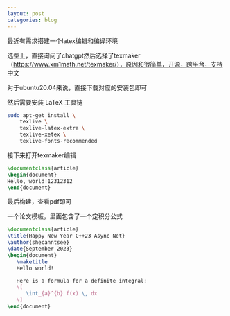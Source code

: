 ```yaml
---
layout: post
categories: blog
---
```

最近有需求搭建一个latex编辑和编译环境



选型上，直接询问了chatgpt然后选择了texmaker（https://www.xm1math.net/texmaker/），原因和很简单，开源，跨平台，支持中文



对于ubuntu20.04来说，直接下载对应的安装包即可

然后需要安装 LaTeX 工具链

```bash
sudo apt-get install \
	texlive \
	texlive-latex-extra \
	texlive-xetex \
	texlive-fonts-recommended
```

接下来打开texmaker编辑

```latex
\documentclass{article}
\begin{document}
Hello, world!12312312
\end{document}
```

最后构建，查看pdf即可



一个论文模板，里面包含了一个定积分公式

```latex
\documentclass{article}
\title{Happy New Year C++23 Async Net}
\author{shecanntsee}
\date{September 2023}
\begin{document}
   \maketitle
   Hello world!

   Here is a formula for a definite integral:
   \[
      \int_{a}^{b} f(x) \, dx
   \]
\end{document}
```

